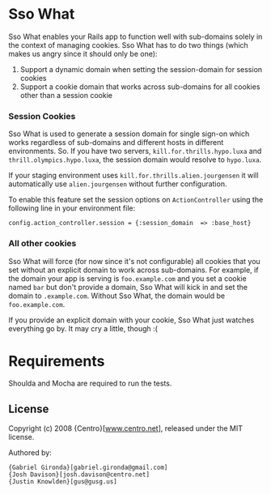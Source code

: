 # Sso What

Sso What enables your Rails app to function well with sub-domains solely in the context of managing cookies. Sso What has to do two things (which makes us angry since it should only be one):

1. Support a dynamic domain when setting the session-domain for session cookies
2. Support a cookie domain that works across sub-domains for all cookies other than a session cookie

### Session Cookies

Sso What is used to generate a session domain for single sign-on which works regardless of sub-domains and different hosts in different environments. So. If you have two servers, `kill.for.thrills.hypo.luxa` and `thrill.olympics.hypo.luxa`, the session domain would resolve to `hypo.luxa`.  

If your staging environment uses `kill.for.thrills.alien.jourgensen` it will automatically use `alien.jourgensen` without further configuration.

To enable this feature set the session options on `ActionController` using the following line in your environment file:

    config.action_controller.session = {:session_domain  => :base_host}

### All other cookies

Sso What will force (for now since it's not configurable) all cookies that you set without an explicit domain to work across sub-domains. For example, if the domain your app is serving is `foo.example.com` and you set a cookie named `bar` but don't provide a domain, Sso What will kick in and set the domain to `.example.com`. Without Sso What, the domain would be `foo.example.com`.

If you provide an explicit domain with your cookie, Sso What just watches everything go by. It may cry a little, though :(

# Requirements

Shoulda and Mocha are required to run the tests.

## License

Copyright (c) 2008 {Centro}[www.centro.net], released under the MIT license.

Authored by:

    {Gabriel Gironda}[gabriel.gironda@gmail.com]
    {Josh Davison}[josh.davison@centro.net]
    {Justin Knowlden}[gus@gusg.us]